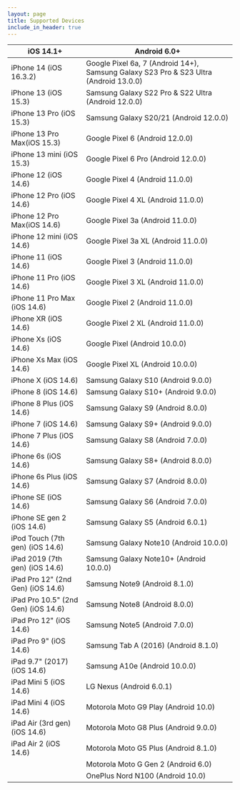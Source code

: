 ```yaml
---
layout: page
title: Supported Devices
include_in_header: true
---
```


|iOS 14.1+|Android 6.0+|
| --- | --- |
| iPhone 14 (iOS 16.3.2)| Google Pixel 6a, 7 (Android 14+), Samsung Galaxy S23 Pro & S23 Ultra (Android 13.0.0)|
| iPhone 13 (iOS 15.3)| Samsung Galaxy S22 Pro & S22 Ultra (Android 12.0.0)|
| iPhone 13 Pro (iOS 15.3)| Samsung Galaxy S20/21 (Android 12.0.0)|
| iPhone 13 Pro Max(iOS 15.3)| Google Pixel 6 (Android 12.0.0)|
| iPhone 13 mini (iOS 15.3)| Google Pixel 6 Pro (Android 12.0.0)|
| iPhone 12 (iOS 14.6)| Google Pixel 4 (Android 11.0.0)|
| iPhone 12 Pro (iOS 14.6)| Google Pixel 4 XL (Android 11.0.0)|
| iPhone 12 Pro Max(iOS 14.6)| Google Pixel 3a (Android 11.0.0)|
| iPhone 12 mini (iOS 14.6)| Google Pixel 3a XL (Android 11.0.0)|
| iPhone 11 (iOS 14.6)| Google Pixel 3 (Android 11.0.0)|
| iPhone 11 Pro (iOS 14.6)| Google Pixel 3 XL (Android 11.0.0)|
| iPhone 11 Pro Max (iOS 14.6)| Google Pixel 2 (Android 11.0.0)|
| iPhone XR (iOS 14.6)| Google Pixel 2 XL (Android 11.0.0)|
| iPhone Xs (iOS 14.6)| Google Pixel (Android 10.0.0)|
| iPhone Xs Max (iOS 14.6)| Google Pixel XL (Android 10.0.0)|
| iPhone X (iOS 14.6)| Samsung Galaxy S10 (Android 9.0.0)|
| iPhone 8 (iOS 14.6)| Samsung Galaxy S10+ (Android 9.0.0)|
| iPhone 8 Plus (iOS 14.6)| Samsung Galaxy S9 (Android 8.0.0)|
| iPhone 7 (iOS 14.6)| Samsung Galaxy S9+ (Android 9.0.0)|
| iPhone 7 Plus (iOS 14.6)| Samsung Galaxy S8 (Android 7.0.0)|
| iPhone 6s (iOS 14.6)| Samsung Galaxy S8+ (Android 8.0.0)|
| iPhone 6s Plus (iOS 14.6)| Samsung Galaxy S7 (Android 8.0.0)|
| iPhone SE (iOS 14.6)| Samsung Galaxy S6 (Android 7.0.0)|
| iPhone SE gen 2 (iOS 14.6)| Samsung Galaxy S5 (Android 6.0.1)|
| iPod Touch (7th gen) (iOS 14.6)| Samsung Galaxy Note10 (Android 10.0.0)|
| iPad 2019 (7th gen) (iOS 14.6)| Samsung Galaxy Note10+ (Android 10.0.0)|
| iPad Pro 12" (2nd Gen) (iOS 14.6)| Samsung Note9 (Android 8.1.0)|
| iPad Pro 10.5" (2nd Gen) (iOS 14.6)| Samsung Note8 (Android 8.0.0)|
| iPad Pro 12" (iOS 14.6)| Samsung Note5 (Android 7.0.0)|
| iPad Pro 9" (iOS 14.6)| Samsung Tab A (2016) (Android 8.1.0)|
| iPad 9.7" (2017)(iOS 14.6)| Samsung A10e (Android 10.0.0)|
| iPad Mini 5 (iOS 14.6)| LG Nexus  (Android 6.0.1)|
| iPad Mini 4 (iOS 14.6)| Motorola Moto G9 Play (Android 10.0)|
| iPad Air (3rd gen) (iOS 14.6)| Motorola Moto G8 Plus (Android 9.0.0)|
| iPad Air 2 (iOS 14.6)| Motorola Moto G5 Plus (Android 8.1.0)|
|| Motorola Moto G Gen 2 (Android 6.0)|
|| OnePlus Nord N100 (Android 10.0)|